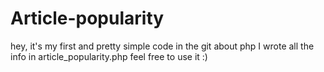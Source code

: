 # Article-popularity
hey, it's my first and pretty simple code in the git about php 
I wrote all the info in article_popularity.php 
feel free to use it :)
